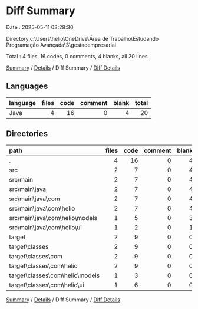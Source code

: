 # Diff Summary

Date : 2025-05-11 03:28:30

Directory c:\\Users\\helio\\OneDrive\\Área de Trabalho\\Estudando Programação Avançada\\3\\gestaoempresarial

Total : 4 files,  16 codes, 0 comments, 4 blanks, all 20 lines

[Summary](results.md) / [Details](details.md) / Diff Summary / [Diff Details](diff-details.md)

## Languages
| language | files | code | comment | blank | total |
| :--- | ---: | ---: | ---: | ---: | ---: |
| Java | 4 | 16 | 0 | 4 | 20 |

## Directories
| path | files | code | comment | blank | total |
| :--- | ---: | ---: | ---: | ---: | ---: |
| . | 4 | 16 | 0 | 4 | 20 |
| src | 2 | 7 | 0 | 4 | 11 |
| src\\main | 2 | 7 | 0 | 4 | 11 |
| src\\main\\java | 2 | 7 | 0 | 4 | 11 |
| src\\main\\java\\com | 2 | 7 | 0 | 4 | 11 |
| src\\main\\java\\com\\helio | 2 | 7 | 0 | 4 | 11 |
| src\\main\\java\\com\\helio\\models | 1 | 5 | 0 | 3 | 8 |
| src\\main\\java\\com\\helio\\ui | 1 | 2 | 0 | 1 | 3 |
| target | 2 | 9 | 0 | 0 | 9 |
| target\\classes | 2 | 9 | 0 | 0 | 9 |
| target\\classes\\com | 2 | 9 | 0 | 0 | 9 |
| target\\classes\\com\\helio | 2 | 9 | 0 | 0 | 9 |
| target\\classes\\com\\helio\\models | 1 | 3 | 0 | 0 | 3 |
| target\\classes\\com\\helio\\ui | 1 | 6 | 0 | 0 | 6 |

[Summary](results.md) / [Details](details.md) / Diff Summary / [Diff Details](diff-details.md)